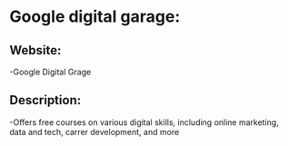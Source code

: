 # Google digital garage:
 ## Website:
  -Google Digital Grage
 ## Description:
  -Offers free courses on various digital skills, including online marketing, data and tech, carrer development, and more
